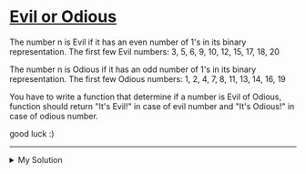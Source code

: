 # [Evil or Odious](https://www.codewars.com/kata/56fcfad9c7e1fa2472000034)

The number n is Evil if it has an even number of 1's in its binary representation.
The first few Evil numbers: 3, 5, 6, 9, 10, 12, 15, 17, 18, 20

The number n is Odious if it has an odd number of 1's in its binary representation.
The first few Odious numbers: 1, 2, 4, 7, 8, 11, 13, 14, 16, 19

You have to write a function that determine if a number is Evil of Odious, function should return "It's Evil!" in case
of evil number and "It's Odious!" in case of odious number.

good luck :)

---

<details><summary>My Solution</summary>

```js
function evil(n) {
  const binaryN = n.toString(2);
  return binaryN.replace(/0/g, "").length % 2 === 0
    ? "It's Evil!"
    : "It's Odious!";
}
```

</details>
